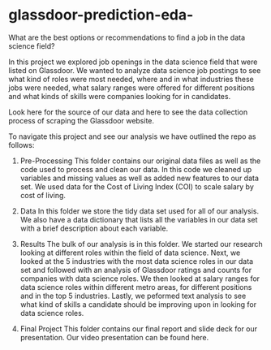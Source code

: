 # glassdoor-prediction-eda-
What are the best options or recommendations to find a job in the data science field?

In this project we explored job openings in the data science field that were listed on Glassdoor. We wanted to analyze data science job postings to see what kind of roles were most needed, where and in what industries these jobs were needed, what salary ranges were offered for different positions and what kinds of skills were companies looking for in candidates.

Look here for the source of our data and here to see the data collection process of scraping the Glassdoor website.

To navigate this project and see our analysis we have outlined the repo as follows:

1. Pre-Processing
This folder contains our original data files as well as the code used to process and clean our data. In this code we cleaned up variables and missing values as well as added new features to our data set. We used data for the Cost of Living Index (COI) to scale salary by cost of living.

2. Data
In this folder we store the tidy data set used for all of our analysis. We also have a data dictionary that lists all the variables in our data set with a brief description about each variable.

3. Results
The bulk of our analysis is in this folder. We started our research looking at different roles within the field of data science. Next, we looked at the 5 industries with the most data science roles in our data set and followed with an analysis of Glassdoor ratings and counts for companies with data science roles. We then looked at salary ranges for data science roles within different metro areas, for different positions and in the top 5 industries. Lastly, we peformed text analysis to see what kind of skills a candidate should be improving upon in looking for data science roles.

4. Final Project
This folder contains our final report and slide deck for our presentation. Our video presentation can be found here.
